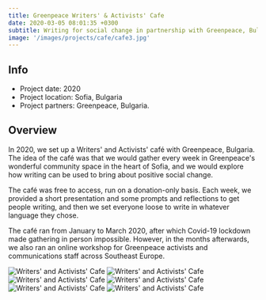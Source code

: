```yaml
---
title: Greenpeace Writers' & Activists' Cafe
date: 2020-03-05 08:01:35 +0300
subtitle: Writing for social change in partnership with Greenpeace, Bulgaria
image: '/images/projects/cafe/cafe3.jpg'
---
```


## Info 
- Project date: 2020
- Project location: Sofia, Bulgaria
- Project partners: Greenpeace, Bulgaria.

## Overview
In 2020, we set up a Writers' and Activists' café with Greenpeace, Bulgaria. The idea of the café was that we would gather every week in Greenpeace's wonderful community space in the heart of Sofia, and we would explore how writing can be used to bring about positive social change.

The café was free to access, run on a donation-only basis. Each week, we provided a short presentation and some prompts and reflections to get people writing, and then we set everyone loose to write in whatever language they chose.

The café ran from January to March 2020, after which Covid-19 lockdown made gathering in person impossible. However, in the months afterwards, we also ran an online workshop for Greenpeace activists and communications staff across Southeast Europe.

<div class="gallery-box">
  <div class="gallery">
    <img src="/images/projects/cafe/cafe1.jpg" loading="lazy" alt="Writers' and Activists' Cafe">
    <img src="/images/projects/cafe/cafe2.jpg" loading="lazy" alt="Writers' and Activists' Cafe">
        <img src="/images/projects/cafe/cafe4.jpg" loading="lazy" alt="Writers' and Activists' Cafe">
           <img src="/images/projects/cafe/cafe5.jpg" loading="lazy" alt="Writers' and Activists' Cafe">
              <img src="/images/projects/cafe/cafe6.jpg" loading="lazy" alt="Writers' and Activists' Cafe">
                 <img src="/images/projects/cafe/cafe7.jpg" loading="lazy" alt="Writers' and Activists' Cafe">
  </div>
</div>
